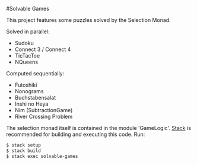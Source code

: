 #Solvable Games

This project features some puzzles solved by the Selection Monad.

Solved in parallel:
  * Sudoku
  * Connect 3 / Connect 4
  * TicTacToe
  * NQueens

Computed sequentially:
  * Futoshiki
  * Nonograms
  * Buchstabensalat
  * Inshi no Heya
  * Nim (SubtractionGame)
  * River Crossing Problem

The selection monad itself is contained in the module 'GameLogic'. 
[Stack](https://docs.haskellstack.org/en/stable/README/) is recommended for building and executing this code. 
Run:
```bash
$ stack setup
$ stack build
$ stack exec solvable-games
```
